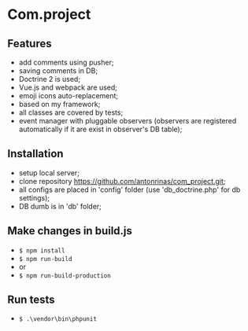# Com.project

## Features

- add comments using pusher;
- saving comments in DB;
- Doctrine 2 is used;
- Vue.js and webpack are used; 
- emoji icons auto-replacement;
- based on my framework;
- all classes are covered by tests;
- event manager with pluggable observers (observers are registered automatically if it are exist in observer's DB table);

## Installation

- setup local server;
- clone repository https://github.com/antonrinas/com_project.git;
- all configs are placed in 'config' folder (use 'db_doctrine.php' for db settings);
- DB dumb is in 'db' folder;

## Make changes in build.js

- `$ npm install`
- `$ npm run-build`
- or
- `$ npm run-build-production`

## Run tests

- `$ .\vendor\bin\phpunit`